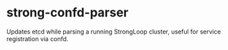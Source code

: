 # strong-confd-parser

Updates etcd while parsing a running StrongLoop cluster, useful for service registration via confd.

